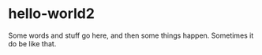 # hello-world2

Some words and stuff go here, and then some things happen. Sometimes it do be like that. 
